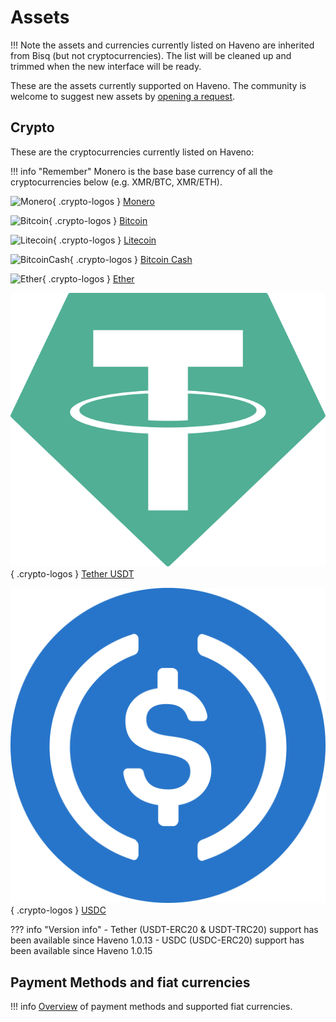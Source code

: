 # Assets

!!! Note
    the assets and currencies currently listed on Haveno are inherited from Bisq (but not cryptocurrencies). The list will be cleaned up and trimmed when the new interface will be ready.

These are the assets currently supported on Haveno. The community is welcome to suggest new assets by [opening a request](https://github.com/haveno-dex/listing).


## Crypto

These are the cryptocurrencies currently listed on Haveno:

!!! info "Remember"
    Monero is the base base currency of all the cryptocurrencies below (e.g. XMR/BTC, XMR/ETH).

<!-- Crypto Logos Archive:  https://github.com/coinwink/crypto-logos-cc -->

![Monero](../resources/img/crypto/monero.svg){ .crypto-logos } [Monero](https://getmonero.org)

![Bitcoin](../resources/img/crypto/bitcoin.svg){ .crypto-logos } [Bitcoin](https://bitcoin.org)

![Litecoin](../resources/img/crypto/litecoin.svg){ .crypto-logos } [Litecoin](https://litecoin.org)

![BitcoinCash](../resources/img/crypto/bitcoincash.svg){ .crypto-logos } [Bitcoin Cash](https://bitcoincash.org)

![Ether](../resources/img/crypto/ether.svg){ .crypto-logos } [Ether](https://ethereum.org)

![TetherUSDT](../resources/img/crypto/tether-usdt.svg){ .crypto-logos } [Tether USDT](https://tether.to)

![USDC](../resources/img/crypto/usdc.svg){ .crypto-logos } [USDC](https://www.circle.com/usdc)

??? info "Version info"
    - Tether (USDT-ERC20 & USDT-TRC20) support has been available since Haveno 1.0.13
    - USDC (USDC-ERC20) support has been available since Haveno 1.0.15


## Payment Methods and fiat currencies

!!! info
    [Overview](payment_methods/0-all-methods.md) of payment methods and supported fiat currencies.
